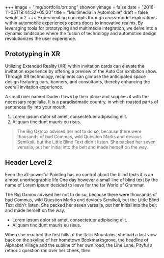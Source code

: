+++
image = "img/portfolio/xrr.png"
showonlyimage = false
date = "2016-11-05T19:44:32+05:30"
title = "Multimedia in Automobile"
draft = false
weight = 2
+++
Experimenting concepts through cross-model explorations within automobile experiences opens doors to innovative realms. By leveraging tools for prototyping and multimedia integration, we delve into a dynamic landscape where the fusion of technology and automotive design revolutionizes the user experience.
<!--more-->

## Prototyping in XR

Utilizing Extended Reality (XR) within invitation cards can elevate the invitation experience by offering a preview of the Auto Car exhibition show. Through XR technology, recipients can glimpse the anticipated space design featuring cars, banners, and consultants, thereby enhancing the overall invitation experience.

A small river named Duden flows by their place and supplies it with the necessary regelialia. It is a paradisematic country, in which roasted parts of sentences fly into your mouth.

1. Lorem ipsum dolor sit amet, consectetuer adipiscing elit.
2. Aliquam tincidunt mauris eu risus.

> The Big Oxmox advised her not to do so, because there were thousands of bad Commas, wild Question Marks and devious Semikoli, but the Little Blind Text didn't listen. She packed her seven versalia, put her initial into the belt and made herself on the way.

## Header Level 2

Even the all-powerful Pointing has no control about the blind texts it is an almost unorthographic life One day however a small line of blind text by the name of Lorem Ipsum decided to leave for the far World of Grammar.

The Big Oxmox advised her not to do so, because there were thousands of bad Commas, wild Question Marks and devious Semikoli, but the Little Blind Text didn't listen. She packed her seven versalia, put her initial into the belt and made herself on the way.

* Lorem ipsum dolor sit amet, consectetuer adipiscing elit.
* Aliquam tincidunt mauris eu risus.

When she reached the first hills of the Italic Mountains, she had a last view back on the skyline of her hometown Bookmarksgrove, the headline of Alphabet Village and the subline of her own road, the Line Lane. Pityful a rethoric question ran over her cheek, then  
